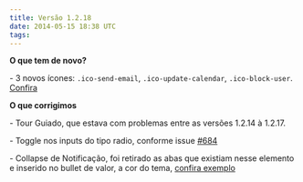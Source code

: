 ```yaml
---
title: Versão 1.2.18
date: 2014-05-15 18:38 UTC
tags:
---
```


**O que tem de novo?**

\- 3 novos ícones: <code>.ico-send-email</code>, <code>.ico-update-calendar</code>, <code>.ico-block-user</code>. [Confira](http://locaweb.github.io/locawebstyle/manual/layout/icones/)


**O que corrigimos**

\- Tour Guiado, que estava com problemas entre as versões 1.2.14 à 1.2.17.

\- Toggle nos inputs do tipo radio, conforme issue [#684](https://github.com/locaweb/locawebstyle/issues/684)

\- Collapse de Notificação, foi retirado as abas que existiam nesse elemento e inserido no bullet de valor, a cor do tema, [confira exemplo](http://locaweb.github.io/locawebstyle/v1/manual/elementos/#notificacao)